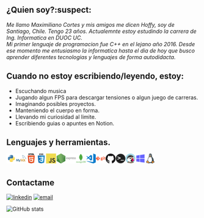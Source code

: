 ## ¿Quien soy?:suspect:
_Me llamo Maximiliano Cortes y mis amigos me dicen Hoffy, soy de Santiago, Chile. Tengo 23 años. Actualemnte estoy estudindo la carrera de Ing. Informatica en DUOC UC. <br> Mi primer lenguaje de programacion fue C++ en el lejano año 2016. Desde ese momento me entusiasmo la informatica hasta el dia de hoy que busco aprender diferentes tecnologias y lenguajes de forma autodidacta._
<br>

## Cuando no estoy escribiendo/leyendo, estoy:
- Escuchando musica 
- Jugando algun FPS para descargar tensiones o algun juego de carreras.
- Imaginando posibles proyectos.
- Manteniendo el cuerpo en forma.
- Llevando mi curiosidad al limite.
- Escribiendo guias o apuntes en Notion.
## Lenguajes y herramientas.
<!-- Pyton -->
<img align="left" alt="Python" width="26px" src="https://raw.githubusercontent.com/github/explore/80688e429a7d4ef2fca1e82350fe8e3517d3494d/topics/python/python.png" />

<!-- MySQL -->
<img align="left" alt="MySQL" width="26px" src="./icons/mysql.png" />

<!-- HTML5 -->
<img align="left" alt="HTML5" width="26px" src="https://raw.githubusercontent.com/github/explore/80688e429a7d4ef2fca1e82350fe8e3517d3494d/topics/html/html.png" />

<!-- CSS -->
<img align="left" alt="CSS3" width="26px" src="https://raw.githubusercontent.com/github/explore/80688e429a7d4ef2fca1e82350fe8e3517d3494d/topics/css/css.png" />

<!-- JS -->
<img align="left" alt="JavaScript" width="26px" src="https://raw.githubusercontent.com/github/explore/80688e429a7d4ef2fca1e82350fe8e3517d3494d/topics/javascript/javascript.png" />

<!-- Node.js -->
<img align="left" alt="Node.js" width="26px" src="https://raw.githubusercontent.com/github/explore/80688e429a7d4ef2fca1e82350fe8e3517d3494d/topics/nodejs/nodejs.png" />

<!-- Express -->
<img align="left" alt="Express" width="26px" src="./icons/express.png">

<!-- MongoDB -->
<img align="left" alt="MongoDB" width="26px" src="./icons/mongodb.png" />

<!-- VSCode -->
<img align="left" alt="Visual Studio Code" width="26px" src="https://raw.githubusercontent.com/github/explore/80688e429a7d4ef2fca1e82350fe8e3517d3494d/topics/visual-studio-code/visual-studio-code.png" /> 

<!-- Git -->
<img align="left" alt="Git" width="26px" src="./icons/git.png" />

<!-- GitHub -->
<img align="left" alt="GitHub" width="26px" src="https://raw.githubusercontent.com/github/explore/78df643247d429f6cc873026c0622819ad797942/topics/github/github.png" />

<!-- Terminal -->
<img align="left" alt="Terminal" width="26px" src="https://raw.githubusercontent.com/github/explore/80688e429a7d4ef2fca1e82350fe8e3517d3494d/topics/terminal/terminal.png" />

<!-- Prestashop -->
<img align="left" alt="prestashop" width="26px" src="./icons/prestashop.png">

<!-- Windows -->
<img align="left" alt="windows" width="26px" src="./icons/windows.png">

<!-- Linux -->
<img align="left" alt="linux" width="26px" src="./icons/linux.png">

<br></br>

## Contactame
<a href="https://www.linkedin.com/in/maximiliano-cortes-4b73ba1b8/"><img src="https://img.icons8.com/color/96/000000/linkedin.png" alt="linkedin"/></a>
<a href="mailto:max.cortes.f@gmail.com"><img src="https://img.icons8.com/color/96/000000/gmail.png" alt="email"/></a>

![GitHub stats](https://github-readme-stats.vercel.app/api?username=Hoffy0&theme=dark&show_icons=true)

<!--
**Hoffy0/Hoffy0** is a ✨ _special_ ✨ repository because its `README.md` (this file) appears on your GitHub profile.

![GitHub stats](https://github-readme-stats.vercel.app/api?username=Hoffy0&theme=dark&show_icons=true)

Here are some ideas to get you started:

- 🔭 I’m currently working on ...
- 🌱 I’m currently learning ...
- 👯 I’m looking to collaborate on ...
- 🤔 I’m looking for help with ...
- 💬 Ask me about ...
- 📫 How to reach me: ...
- 😄 Pronouns: ...
- ⚡ Fun fact: ...
-->
